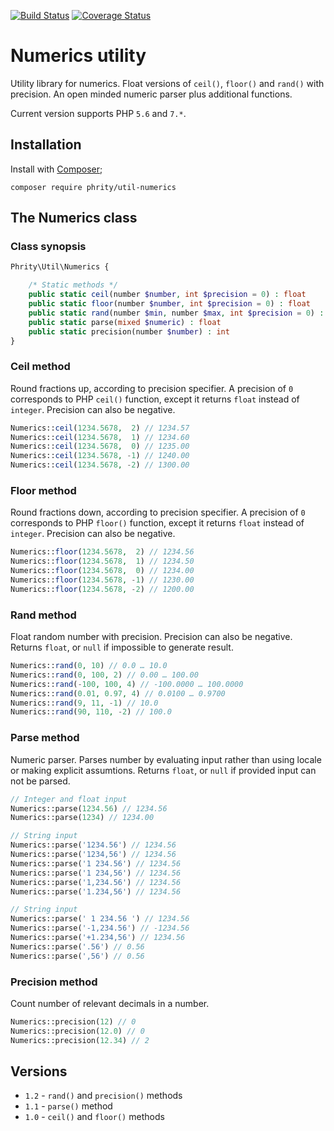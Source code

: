 [![Build Status](https://travis-ci.org/sirn-se/phrity-util-numerics.svg?branch=master)](https://travis-ci.org/sirn-se/phrity-util-numerics)
[![Coverage Status](https://coveralls.io/repos/github/sirn-se/phrity-util-numerics/badge.svg?branch=master)](https://coveralls.io/github/sirn-se/phrity-util-numerics?branch=master)

# Numerics utility

Utility library for numerics. Float versions of `ceil()`, `floor()` and `rand()` with precision. An open minded numeric parser plus additional functions.

Current version supports PHP `5.6` and `7.*`.

## Installation

Install with [Composer](https://getcomposer.org/);
```
composer require phrity/util-numerics
```

## The Numerics class

###  Class synopsis

```php
Phrity\Util\Numerics {

    /* Static methods */
    public static ceil(number $number, int $precision = 0) : float
    public static floor(number $number, int $precision = 0) : float
    public static rand(number $min, number $max, int $precision = 0) : float
    public static parse(mixed $numeric) : float
    public static precision(number $number) : int
}
```

### Ceil method

Round fractions up, according to precision specifier. A precision of `0` corresponds to PHP `ceil()` function, except it returns `float` instead of `integer`. Precision can also be negative.

```php
Numerics::ceil(1234.5678,  2) // 1234.57
Numerics::ceil(1234.5678,  1) // 1234.60
Numerics::ceil(1234.5678,  0) // 1235.00
Numerics::ceil(1234.5678, -1) // 1240.00
Numerics::ceil(1234.5678, -2) // 1300.00
```

### Floor method

Round fractions down, according to precision specifier. A precision of `0` corresponds to PHP `floor()` function, except it returns `float` instead of `integer`. Precision can also be negative.

```php
Numerics::floor(1234.5678,  2) // 1234.56
Numerics::floor(1234.5678,  1) // 1234.50
Numerics::floor(1234.5678,  0) // 1234.00
Numerics::floor(1234.5678, -1) // 1230.00
Numerics::floor(1234.5678, -2) // 1200.00
```

### Rand method

Float random number with precision. Precision can also be negative. Returns `float`, or `null` if impossible to generate result.

```php
Numerics::rand(0, 10) // 0.0 … 10.0
Numerics::rand(0, 100, 2) // 0.00 … 100.00
Numerics::rand(-100, 100, 4) // -100.0000 … 100.0000
Numerics::rand(0.01, 0.97, 4) // 0.0100 … 0.9700
Numerics::rand(9, 11, -1) // 10.0
Numerics::rand(90, 110, -2) // 100.0
```

### Parse method

Numeric parser. Parses number by evaluating input rather than using locale or making explicit assumtions. Returns `float`, or `null` if provided input can not be parsed.

```php
// Integer and float input
Numerics::parse(1234.56) // 1234.56
Numerics::parse(1234) // 1234.00

// String input
Numerics::parse('1234.56') // 1234.56
Numerics::parse('1234,56') // 1234.56
Numerics::parse('1 234.56') // 1234.56
Numerics::parse('1 234,56') // 1234.56
Numerics::parse('1,234.56') // 1234.56
Numerics::parse('1.234,56') // 1234.56

// String input
Numerics::parse(' 1 234.56 ') // 1234.56
Numerics::parse('-1,234.56') // -1234.56
Numerics::parse('+1.234,56') // 1234.56
Numerics::parse('.56') // 0.56
Numerics::parse(',56') // 0.56
```

### Precision method

Count number of relevant decimals in a number.

```php
Numerics::precision(12) // 0
Numerics::precision(12.0) // 0
Numerics::precision(12.34) // 2
```

## Versions

* `1.2` - `rand()` and `precision()` methods
* `1.1` - `parse()` method
* `1.0` - `ceil()` and `floor()` methods
